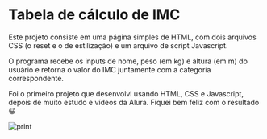 <h1>Tabela de cálculo de IMC</h1>
<p>Este projeto consiste em uma página simples de HTML, com dois arquivos CSS (o reset e o de estilização) e um arquivo de script Javascript.</p>
<p>O programa recebe os inputs de nome, peso (em kg) e altura (em m) do usuário e retorna o valor do IMC juntamente com a categoria correspondente.</p>
<p>Foi o primeiro projeto que desenvolvi usando HTML, CSS e Javascript, depois de muito estudo e vídeos da Alura. Fiquei bem feliz com o resultado 😀</p>

![print](https://user-images.githubusercontent.com/66395880/190903278-ed348b8b-2811-4241-8b18-b6258eedf107.PNG)
